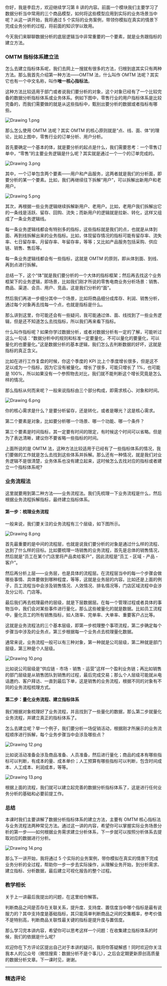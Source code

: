 <p data-nodeid="67769">你好，我是李启方，欢迎继续学习第 8 讲的内容。前面一个模块我们主要学习了数据分析当中常用的三个商品模型，如何将这些模型应用到实际的业务场景当中呢？从这一讲开始，我将通过 5 个实际的业务案例，带领你模拟在真实的情景下完成业务分析的过程，将前面的知识学以致用。</p>
<p data-nodeid="67770">今天我们来聊聊数据分析的底层逻辑当中非常重要的一个要素，就是业务跟指标的建立方法。</p>
<h3 data-nodeid="67771">OMTM 指标体系建立法</h3>
<p data-nodeid="67772">怎么去建立指标体系呢，我们去网上一搜就有很多的方法，归根到底其实只有两种方法。那么我首先介绍第一种方法——OMTM 法，什么叫作 OMTM 法呢？其实它也有一个中文名称，叫作<strong data-nodeid="67840">唯一核心指标法</strong>。</p>
<p data-nodeid="68883">这种方法比较适用于部门或者说我们要分析的对象，这个对象已经有了一个比较完备的数据分析指标体系或业务体系。例如下图中，零售行业的用户指标体系是比较完备的，而我们需要做的就是从这些指标中，甄别出要分析的数据或者指标有哪些。</p>
<p data-nodeid="68884" class=""><img src="https://s0.lgstatic.com/i/image/M00/73/81/CgqCHl_GBGGADae9AADiHXbaQrI633.png" alt="Drawing 1.png" data-nodeid="68888"></p>



<p data-nodeid="67776">那么怎么使用 OMTM 法呢？其实 OMTM 的核心原则就是“点、线、面、体”的理论，比如上图中，零售行业的订单分析、用户分析。</p>
<p data-nodeid="69497">首先要确定一个基本的体，就是要分析的起点是什么，我们需要思考：一个零售订单中，“零售”的主要业务逻辑是什么呢？其实就是通过一个一个的订单完成的。</p>
<p data-nodeid="69498" class=""><img src="https://s0.lgstatic.com/i/image/M00/73/81/CgqCHl_GBGeAD4z2AAAd53unSEE196.png" alt="Drawing 3.png" data-nodeid="69502"></p>



<p data-nodeid="70095">其中，一个订单包含两个要素——用户和产品服务，这两者就是我们的分析面，即要分析的某一个要素。比如，我们再继续往下拆解“用户”，可以拆解出新用户和老用户。</p>
<p data-nodeid="70096" class=""><img src="https://s0.lgstatic.com/i/image/M00/73/76/Ciqc1F_GBG2ARY2zAABlj8M4uvY773.png" alt="Drawing 5.png" data-nodeid="70100"></p>



<p data-nodeid="67783">其次，再根据一些业务逻辑继续拆解新用户、老用户。比如，老用户我们拆解出它的一条线是活跃、留存、回购、流失；而新用户的逻辑就是拉新、转化，这样又组成了一条业务逻辑线。</p>
<p data-nodeid="67784">每一条业务逻辑线都会有特别多的指标，这些指标就是我们的点，也就是从体到面、再到线拆解出来的业务指标。比如，体现留存情况的指标可能有留存率、流失率、七日留存率、月留存率、年留存率，等等；又比如产品服务包括采购、供应链、销售、售后等。</p>
<p data-nodeid="67785">每一条业务逻辑线都会有一些指标，这就是 OMTM 的原则，即从体到面、到线、再到点进行拆解。</p>
<p data-nodeid="67786">总结一下，这个“体”就是我们要分析的一个大体的指标框架；然后再去找这个业务框架下的业务逻辑，即场景，比如我们刚才所说的零售电商业务分析场景：销售、商品、渠道、会员、用户、竞品，这是我们分析的“面”。</p>
<p data-nodeid="67787">然后我们再进一步细分其中一个场景，比如将商品细分成库存、利润、销售分析，通过每个对象再去找每一个点，也就是指标是什么。</p>
<p data-nodeid="67788">那么讲到这里，你可能还会有一些疑问，我可能通过体、面、线找到了一些业务逻辑，但是还不知道怎么去找指标，所以我们再来看下指标。</p>
<p data-nodeid="67789">什么叫作指标呢？如果你学过数据分析，或者对数据分析有一定的了解，可能听过这么一句话：“数据分析中的规则和标准一定要量化，不可以量化的要量化，可以量化的也要量化。”这是数据分析的基本逻辑，我们怎么去判断数据的好坏，这就是指标的真正含义。</p>
<p data-nodeid="67790">比如在进行工作复盘的时候，你这个季度的 KPI 比上个季度增长很多，但是这不足以成为一个指标，因为它没有被量化。增长了很多，可能只增长了 1%，也可能是 100%，所以如果没有一个参照物去对比，我们就不能判断这个增长究竟是怎么样的情况。</p>
<p data-nodeid="70685">那么指标从何而来呢？一般来说指标由三个部分构成，即需求核心、对象和时间。</p>
<p data-nodeid="70686" class=""><img src="https://s0.lgstatic.com/i/image/M00/73/81/CgqCHl_GBHSAJc-vAAARTZ27axU753.png" alt="Drawing 6.png" data-nodeid="70690"></p>


<p data-nodeid="67793">你的核心需求是什么？是要分析留存，还是转化，或者是曝光？这是核心需求。</p>
<p data-nodeid="67794">第二个要素是对象，比如要分析哪一个场景、哪一个功能、哪一个条件？</p>
<p data-nodeid="67795">第三个要素是时间指标，其一定要有时间的限定，有时候这个时间可以省略。但是为了表达清晰，建议你不要省略一些指标的时间。</p>
<p data-nodeid="67796">上面所说的是 OMTM 法，这种方法比较适用于已经有了一些指标体系的情况，我们要做的工作就是怎么去找到这些体系并拆解。那么还有一种情况，就是我们对业务逻辑不是很清楚，业务体系也没有建立起来，这时候怎么去找对应的指标或者建立一个指标体系呢?</p>
<h3 data-nodeid="67797">业务流程法</h3>
<p data-nodeid="67798">这里就要用到第二种方法——业务流程法。我们先梳理一下业务流程是什么，然后根据业务流程拆解指标，最终建立指标体系。</p>
<h4 data-nodeid="67799">第一步：梳理业务流程</h4>
<p data-nodeid="71267">一般来说，我们要关注的业务流程有三个层级，如下图所示。</p>
<p data-nodeid="71268" class=""><img src="https://s0.lgstatic.com/i/image/M00/73/76/Ciqc1F_GBHyAKOZrAAHAlXmOyjs536.png" alt="Drawing 8.png" data-nodeid="71272"></p>



<p data-nodeid="67803">首先最重要的是中间的流程层，也就是说我们要分析的对象是通过什么样的流程、达到了什么样的目标。比如要梳理一场销售的业务流程，首先是总体的销售情况，然后就是“员工在某个门店里将产品卖给客户”，因此流程是“员工 - 区域 - 产品 - 客户”。</p>
<p data-nodeid="67804">然后再分析上层——业务层，也是具体的流程层。在流程层当中的每一个步骤会做哪些事情、具体要做到哪种程度，等等，这就是业务层的内容。比如还是上面的例子，员工流程当中会涉及销售情况、人效情况、排名情况等，门店区域流程中会涉及分公司、门店等。</p>
<p data-nodeid="67805">最后我们再去梳理最终的层级，就是下层数据层。在每一个管理过程或者具体的事物当中，我们会对某些事件进行量化，那么这些被量化的就是数据。比如员工流程中，量化员工的所有销售指标，如人效率、完单率、大单率、重要客户占比等。</p>
<p data-nodeid="67806">这就是业务流程法的三个基本层级，即第一步梳理整个事项流程，第二步确定每个步骤当中涉及的业务点，第三步根据每一个业务点去梳理量化数据。</p>
<p data-nodeid="71833">通常来说，业务流程一般可以有三种对象，第一种就是公司层级，第二种就是部门层级，第三种是个人层级。</p>
<p data-nodeid="71834" class=""><img src="https://s0.lgstatic.com/i/image/M00/73/81/CgqCHl_GBIWACaNSAADzILx3xhg597.png" alt="Drawing 10.png" data-nodeid="71838"></p>



<p data-nodeid="67810">比如说公司层级是“供应链 - 市场 - 销售 - 运营”这样一个盈利业务链；再比如销售的部门层级是从销售团队到销售的过程，最后完成交易；那么个人层级可能就从电话邀约、客户拜访、一直到最后下单，这是销售的业务流程，根据不同的对象有不同的业务流程梳理方式。</p>
<h4 data-nodeid="67811">第二步：量化业务流程、建立指标体系</h4>
<p data-nodeid="67812">我们根据对象梳理好了业务流程，并且找到了一些量化的数据，那么第二步就量化业务流程，并建立真正的指标体系了。</p>
<p data-nodeid="72383">怎么去建立呢？举一个例子，我们要分析一场促销活动，根据刚才所展示的业务流程顺序进行拆解，每个业务步骤当中会涉及哪些点？</p>
<p data-nodeid="72384" class=""><img src="https://s0.lgstatic.com/i/image/M00/73/81/CgqCHl_GBJiADT2wAAEyBGBYW-I500.png" alt="Drawing 12.png" data-nodeid="72388"></p>



<p data-nodeid="72925">比如说活动准备会涉及商品准备、人员准备，然后进行量化；商品的成本有哪些指标可以判断，有成本的量、成本单价；人工预算有哪些指标可以判断，包含时间成本、人工成本、利润成本，等等。</p>
<p data-nodeid="72926" class=""><img src="https://s0.lgstatic.com/i/image/M00/73/76/Ciqc1F_GBJ6ACu-uAAD00wc0Ofg333.png" alt="Drawing 13.png" data-nodeid="72930"></p>


<p data-nodeid="67818">根据上面的流程，我们就可以建立起完善的数据分析指标体系了，这是进行任何业务分析的基础和必要前提工作。</p>
<h3 data-nodeid="67819">总结</h3>
<p data-nodeid="67820">本课时我们主要讲解了数据分析指标体系的建立方法，主要有 OMTM 核心指标法与业务流程法两种常见方法。通过这一讲的内容，希望你可以掌握实际业务场景分析的第一步——如何根据业务需求建立分析体系，下一步就可以按照分析体系去提取对应的数据进行分析。</p>


<p data-nodeid="73468" class=""><img src="https://s0.lgstatic.com/i/image/M00/73/76/Ciqc1F_GBKWAJ9DtAACrFcqRQUA065.png" alt="Drawing 14.png" data-nodeid="73472"></p>


<p data-nodeid="67824">那么下一讲开始，我将通过 5 个实际的业务案例，带你模拟在真实的情景下完成业务分析的全过程，帮助你一步一步去实际操作，从理解业务开始，到分析需求、建立指标、分析数据，最后建立可视化报告的整个过程。</p>
<h3 data-nodeid="74804" class="te-preview-highlight">教学相长</h3>




<p data-nodeid="67826">关于上一讲最后我提出的问题，在这里给你解答。</p>
<p data-nodeid="67827">判断商品之间是否存在关联关系，提升度、支持度、置信度当中哪个指标是最有说服力的？其中支持度是基础指标，其只能简单判断商品之间的交集概率，参考价值不是特别高，判断商品关联性最关键的指标是提升度与置信度。</p>
<p data-nodeid="67828">那么学习完本讲内容，希望你可以思考这样一个问题：在收集建立指标体系的时候，我们的依据是什么呢?</p>
<p data-nodeid="67829">欢迎你在下方评论区提出自己对于本讲的疑问，我将你答疑解惑！同时欢迎你关注我本人的公众号（微信搜索：数据分析不是个事儿），之后会定期更新原创高质量的数据分析文章。下一课时见，谢谢。</p>

---

### 精选评论


